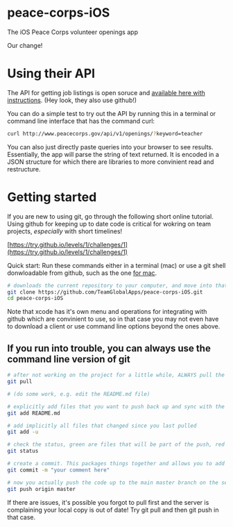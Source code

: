 # peace-corps-iOS
The iOS Peace Corps volunteer openings app 

Our change!

# Using their API
The API for getting job listings is open soruce and [available here with instructions](https://github.com/PeaceCorps/Volunteer-Openings-API).  (Hey look, they also use github!)

You can do a simple test to try out the API by running this in a terminal or command line interface that has the command curl:
```bash
curl http://www.peacecorps.gov/api/v1/openings/?keyword=teacher
```

You can also just directly paste queries into your browser to see results. Essentially, the app will parse the string of text returned. It is encoded in a JSON structure for which there are libraries to more convinient read and restructure.

# Getting started
If you are new to using git, go through the following short online tutorial. Using github for keeping up to date code is critical for wokring on team projects, *especially* with short timelines!

[https://try.github.io/levels/1/challenges/1](https://try.github.io/levels/1/challenges/1)

Quick start: Run these commands either in a terminal (mac) or use a git shell donwloadable from github, such as the one [for mac](https://mac.github.com/).

```bash
# downloads the current repository to your computer, and move into that directory
git clone https://github.com/TeamGlobalApps/peace-corps-iOS.git
cd peace-corps-iOS 
```

Note that xcode has it's own menu and operations for integrating with github which are convinient to use, so in that case you may not even have to download a client or use command line options beyond the ones above.

## If you run into trouble, you can always use the command line version of git

```bash
# after not working on the project for a little while, ALWAYS pull the most recent code from the master to your local copy
git pull

# (do some work, e.g. edit the README.md file)

# explicitly add files that you want to push back up and sync with the master after editing
git add README.md

# add implicitly all files that changed since you last pulled
git add -u

# check the status, green are files that will be part of the push, red are files that changed or are added that have not been added to the changelog
git status

# create a commit. This packages things together and allows you to add a required description for what you worked on
git commit -m "your comment here"

# now you actually push the code up to the main master branch on the server
git push origin master
```

If there are issues, it's possible you forgot to pull first and the server is complaining your local copy is out of date! Try git pull and then git push in that case.
